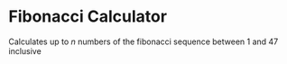 # Fibonacci Calculator
Calculates up to *n* numbers of the fibonacci sequence between 1 and 47 inclusive